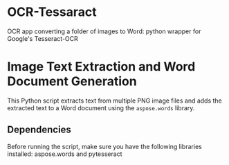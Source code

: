 # OCR-Tessaract
OCR app converting a folder of images to Word: python wrapper for Google's Tesseract-OCR

# Image Text Extraction and Word Document Generation

This Python script extracts text from multiple PNG image files and adds the extracted text to a Word document using the `aspose.words` library. 

## Dependencies

Before running the script, make sure you have the following libraries installed: aspose.words and pytesseract
